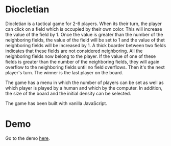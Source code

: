 # Diocletian

Diocletian is a tactical game for 2-6 players. When its their turn, the player can click on a field which is occupied by their own color. This will increase the value of the field by 1. Once the value is greater than the number of the neighboring fields, the value of the field will be set to 1 and the value of thet neighboring fields will be increased by 1. A thick boarder between two fields indicates that these fields are not considered neighboring. All the neighboring fields now belong to the player. If the value of one of these fields is greater than the number of the neighboring fields, they will again overflow to the neighboring fields until no field overflows. Then it's the next player's turn. The winner is the last player on the board.

The game has a menu in which the number of players can be set as well as which player is played by a human and which by the computer. In addition, the size of the board and the initial density can be selected.

The game has been built with vanilla JavaScript.

# Demo
Go to the demo [here](https://miob1781.github.io/Diocletian/).
